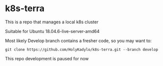 # k8s-terra
This is a repo that manages a local k8s cluster

Suitable for Ubuntu 18.04.6-live-server-amd64

Most likely Develop branch contains a fresher code, so you may want to:

```
git clone https://github.com/HolyKadylo/k8s-terra.git --branch develop
```

This repo development is paused for now
